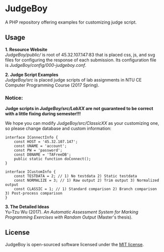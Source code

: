 # JudgeBoy
A PHP repository offering examples for customizing judge script. 

## Usage
**1. Resource Website**   
_JudgeBoy/public/_ is root of 45.32.107.147:83 that is placed css, js, and svg files for configuring the response of each submission. 
Its configuration file is _JudgeBoy/config/000-judgeboy.conf_.    
  
**2. Judge Script Examples**  
_JudgeBoy/src_ is placed judge scripts of lab assignments in NTU CE Computer Programming Course (2017 Spring).  
  
### Notice:   
**Judge scripts in _JudgeBoy/src/LabXX_ are not guaranteed to be correct with a little fixing during semester!!!**   
   
We hope you can modify _JudgeBoy/src/ClassicXX_ as your customizing one, so please change database and custom information:  
```
interface IConnectInfo {
	const HOST = '45.32.107.147';
	const UNAME = 'account';
	const PW = 'password';
	const DBNAME = 'TAFreeDB';
	public static function doConnect();
}

interface ICustomInfo {
	const TESTDATA = 2; // 1) No testdata 2) Static testdata
	const NORMALIZE = 3; // 1) Raw output 2) Trim output 3) Normalized output
	const CLASSIC = 1; // 1) Standard comparison 2) Branch comparison 3) Post-process comparison 
}
```  
  
**3. The Detailed Ideas**  
Yu-Tzu Wu (2017). _An Automatic Assessment System for Marking Programming Exercises with Random Output_ (Master's thesis).

## License
JudgeBoy is open-sourced software licensed under the [MIT license](http://opensource.org/licenses/MIT).
